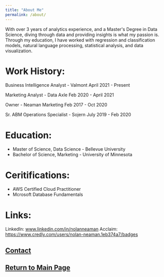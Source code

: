 ```yaml
---
title: "About Me"
permalink: /about/
---
```


With over 3 years of analytics experience, and a Master's Degree in Data Science, diving through data and providing insights is what my passion is.
Through my education, I have worked with regression and classification models, natural language processing, statistical analysis, and data visualization.

# Work History:
Business Intelligence Analyst - Valmont
April 2021 - Present

Marketing Analyst - Data Axle
Feb 2020 - April 2021

Owner - Neaman Marketing
Feb 2017 - Oct 2020

Sr. ABM Operations Specialist - Sojern
July 2019 - Feb 2020


# Education:
* Master of Science, Data Science - Bellevue University
* Bachelor of Science, Marketing - University of Minnesota

# Ceritifications:
* AWS Certified Cloud Practitioner
* Mcrosoft Database Fundamentals

# Links:
LinkedIn: www.linkedin.com/in/nolanneaman 
Acclaim: https://www.credly.com/users/nolan-neaman.1eb374a7/badges 

## [Contact](https://nneaman.github.io/Nolan_Portfolio/contact/)
## [Return to Main Page](https://nneaman.github.io/Nolan_Portfolio/)
